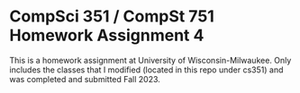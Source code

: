 # CompSci 351 / CompSt 751 Homework Assignment 4

This is a homework assignment at University of Wisconsin-Milwaukee. Only includes the classes that I modified (located in this repo under cs351) and was completed and submitted Fall 2023.

